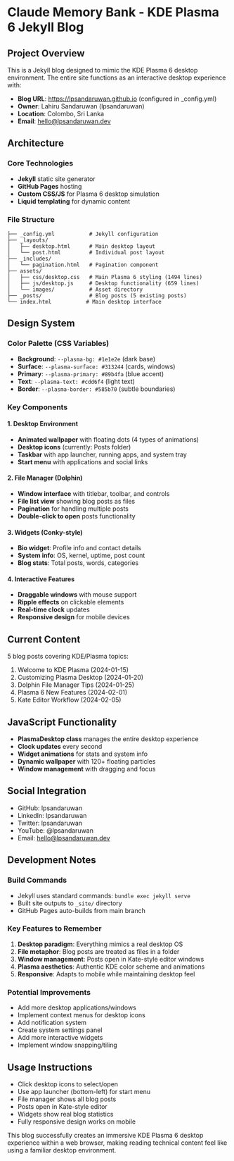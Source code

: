 # Claude Memory Bank - KDE Plasma 6 Jekyll Blog

## Project Overview
This is a Jekyll blog designed to mimic the KDE Plasma 6 desktop environment. The entire site functions as an interactive desktop experience with:

- **Blog URL**: https://lpsandaruwan.github.io (configured in _config.yml)
- **Owner**: Lahiru Sandaruwan (lpsandaruwan)
- **Location**: Colombo, Sri Lanka
- **Email**: hello@lpsandaruwan.dev

## Architecture

### Core Technologies
- **Jekyll** static site generator
- **GitHub Pages** hosting
- **Custom CSS/JS** for Plasma 6 desktop simulation
- **Liquid templating** for dynamic content

### File Structure
```
├── _config.yml           # Jekyll configuration
├── _layouts/
│   ├── desktop.html      # Main desktop layout
│   └── post.html         # Individual post layout
├── _includes/
│   └── pagination.html   # Pagination component
├── assets/
│   ├── css/desktop.css   # Main Plasma 6 styling (1494 lines)
│   ├── js/desktop.js     # Desktop functionality (659 lines)
│   └── images/           # Asset directory
├── _posts/               # Blog posts (5 existing posts)
└── index.html           # Main desktop interface
```

## Design System

### Color Palette (CSS Variables)
- **Background**: `--plasma-bg: #1e1e2e` (dark base)
- **Surface**: `--plasma-surface: #313244` (cards, windows)
- **Primary**: `--plasma-primary: #89b4fa` (blue accent)
- **Text**: `--plasma-text: #cdd6f4` (light text)
- **Border**: `--plasma-border: #585b70` (subtle boundaries)

### Key Components

#### 1. Desktop Environment
- **Animated wallpaper** with floating dots (4 types of animations)
- **Desktop icons** (currently: Posts folder)
- **Taskbar** with app launcher, running apps, and system tray
- **Start menu** with applications and social links

#### 2. File Manager (Dolphin)
- **Window interface** with titlebar, toolbar, and controls
- **File list view** showing blog posts as files
- **Pagination** for handling multiple posts
- **Double-click to open** posts functionality

#### 3. Widgets (Conky-style)
- **Bio widget**: Profile info and contact details
- **System info**: OS, kernel, uptime, post count
- **Blog stats**: Total posts, words, categories

#### 4. Interactive Features
- **Draggable windows** with mouse support
- **Ripple effects** on clickable elements
- **Real-time clock** updates
- **Responsive design** for mobile devices

## Current Content
5 blog posts covering KDE/Plasma topics:
1. Welcome to KDE Plasma (2024-01-15)
2. Customizing Plasma Desktop (2024-01-20) 
3. Dolphin File Manager Tips (2024-01-25)
4. Plasma 6 New Features (2024-02-01)
5. Kate Editor Workflow (2024-02-05)

## JavaScript Functionality
- **PlasmaDesktop class** manages the entire desktop experience
- **Clock updates** every second
- **Widget animations** for stats and system info
- **Dynamic wallpaper** with 120+ floating particles
- **Window management** with dragging and focus

## Social Integration
- GitHub: lpsandaruwan
- LinkedIn: lpsandaruwan  
- Twitter: lpsandaruwan
- YouTube: @lpsandaruwan
- Email: hello@lpsandaruwan.dev

## Development Notes

### Build Commands
- Jekyll uses standard commands: `bundle exec jekyll serve`
- Built site outputs to `_site/` directory
- GitHub Pages auto-builds from main branch

### Key Features to Remember
1. **Desktop paradigm**: Everything mimics a real desktop OS
2. **File metaphor**: Blog posts are treated as files in a folder
3. **Window management**: Posts open in Kate-style editor windows
4. **Plasma aesthetics**: Authentic KDE color scheme and animations
5. **Responsive**: Adapts to mobile while maintaining desktop feel

### Potential Improvements
- Add more desktop applications/windows
- Implement context menus for desktop icons
- Add notification system
- Create system settings panel
- Add more interactive widgets
- Implement window snapping/tiling

## Usage Instructions
- Click desktop icons to select/open
- Use app launcher (bottom-left) for start menu
- File manager shows all blog posts
- Posts open in Kate-style editor
- Widgets show real blog statistics
- Fully responsive design works on mobile

This blog successfully creates an immersive KDE Plasma 6 desktop experience within a web browser, making reading technical content feel like using a familiar desktop environment.